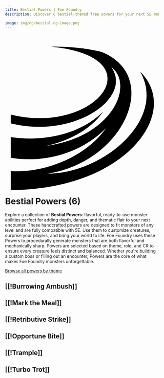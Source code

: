 ```yaml
---
title: Bestial Powers | Foe Foundry
description: Discover 6 bestial-themed free powers for your next 5E monster.

image: img/og/bestial-og-image.png
---
```


# <span class="inline-icon" aria-hidden="true"><svg xmlns="http://www.w3.org/2000/svg" viewBox="0 0 512 512"><path d="M164.672 15.316c-4.24-.02-8.52-.008-12.848.032 356.973 34.267 149.668 296.606-133.02 225.675v29.272c208.715 52.028 406.9-83.077 335.225-186.316 74.252 54.5 10.927 228.767-217.44 261.272 80.052-17.795 151.75-58.013 188.793-112.78v-.003c-76.777 75.27-199.896 99.73-306.61 83.514v38.547l.03.003v29.983c103.604 17.95 230.47-10.83 317.05-98.192-64.335 91.95-198.984 149.52-317.05 142.64v62.942C398.408 491.783 590.073 234.433 449.346 98c90.898 155.644-119.865 338.862-308.12 339.258C392.92 399.278 523.24 116.29 322.532 33.352c-43.685-11.26-96.104-17.76-157.86-18.036z"/></svg></span> Bestial Powers (6)

Explore a collection of **Bestial Powers**: flavorful, ready-to-use monster abilities perfect for adding depth, danger, and thematic flair to your next encounter. These handcrafted powers are designed to fit monsters of any level and are fully compatible with 5E. Use them to customize creatures, surprise your players, and bring your world to life. Foe Foundry uses these Powers to procedurally generate monsters that are both flavorful and mechanically sharp. Powers are selected based on theme, role, and CR to ensure every creature feels distinct and balanced. Whether you're building a custom boss or filling out an encounter, Powers are the core of what makes Foe Foundry monsters unforgettable.  

  
[Browse all powers by theme](all.md)

[[!Burrowing Ambush]]
---

[[!Mark the Meal]]
---

[[!Retributive Strike]]
---

[[!Opportune Bite]]
---

[[!Trample]]
---

[[!Turbo Trot]]
---
